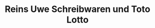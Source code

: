 ---
title: "Reins Uwe Schreibwaren und Toto Lotto"
url: /wunsiedel/reins-uwe-schreibwaren-und-toto-lotto/
shop: Kiosk
---